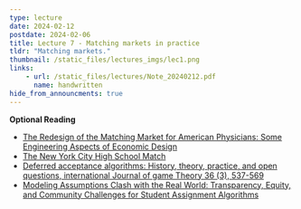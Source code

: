 ```yaml
---
type: lecture
date: 2024-02-12
postdate: 2024-02-06
title: Lecture 7 - Matching markets in practice
tldr: "Matching markets."
thumbnail: /static_files/lectures_imgs/lec1.png
links:
    - url: /static_files/lectures/Note_20240212.pdf
      name: handwritten
hide_from_announcments: true
---
```


**Optional Reading**
 - [The Redesign of the Matching Market for American Physicians: Some Engineering Aspects of Economic Design](https://stanford.edu/~alroth/papers/rothperansonaer.PDF)
 - [The New York City High School Match](https://www.aeaweb.org/articles?id=10.1257/000282805774670167)
 - [Deferred acceptance algorithms: History, theory, practice, and open questions, international Journal of game Theory 36 (3), 537-569](https://www.nber.org/system/files/working_papers/w13225/w13225.pdf)
 - [Modeling Assumptions Clash with the Real World: Transparency, Equity, and Community Challenges for Student Assignment Algorithms](https://dl.acm.org/doi/pdf/10.1145/3411764.3445748)
 

